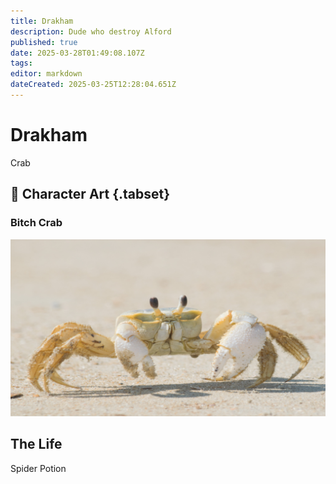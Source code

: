 ```yaml
---
title: Drakham
description: Dude who destroy Alford
published: true
date: 2025-03-28T01:49:08.107Z
tags: 
editor: markdown
dateCreated: 2025-03-25T12:28:04.651Z
---
```


# Drakham
Crab

## 📜 Character Art {.tabset}
### Bitch Crab
![drakham.png](/characters/adalynn/drakham.png)

## The Life
Spider Potion 
